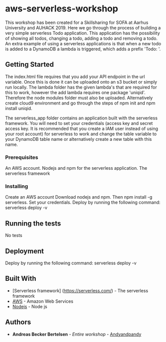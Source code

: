 # aws-serverless-workshop
This workshop has been created for a Skillsharing for SOFA at Aarhus University and AUHACK 2019. Here we go through the process of building a very simple serverless Todo application. This application has the possibility of showing all todos, changing a todo, adding a todo and removing a todo. An extra example of using a serverless applications is that when a new todo is added to a DynamoDB a lambda is triggered, which adds a prefix 'Todo: '.

## Getting Started

The index.html file requires that you add your API endpoint in the url variable. Once this is done it can be uploaded onto an s3 bucket or simply run locally. The lambda folder has the given lambda's that are required for this to work, however the add lambda requires one package 'uniqid'. Therefore the node modules folder must also be uploaded. Alternatively create cloud9 environment and go through the steps of npm init and npm install uniqid.

The serverless_app folder contains an application built with the serverless framework. You will need to set your credentials (access key and secret access key. It is recommended that you create a IAM user instead of using your root account) for serverless to work and change the table variable to your DynamoDB table name or alternatively create a new table with this name.

### Prerequisites

An AWS account.
Nodejs and npm for the serverless application.
The serverless framework

### Installing

Create an AWS account
Download nodejs and npm. Then npm install -g serverless. Set your credentials. Deploy by running the following command:
    serverless deploy -v

## Running the tests

No tests

## Deployment

Deploy by running the following command:
serverless deploy -v

## Built With

* [Serverless framework] (https://serverless.com/) - The serverless framework
* [AWS](https://aws.amazon.com//) - Amazon Web Services
* [Nodejs](https://nodejs.org/en/) - Node js

## Authors

* **Andreas Becker Bertelsen** - *Entire workshop* - [Andyandpandy](https://github.com/Andyandpandy)


